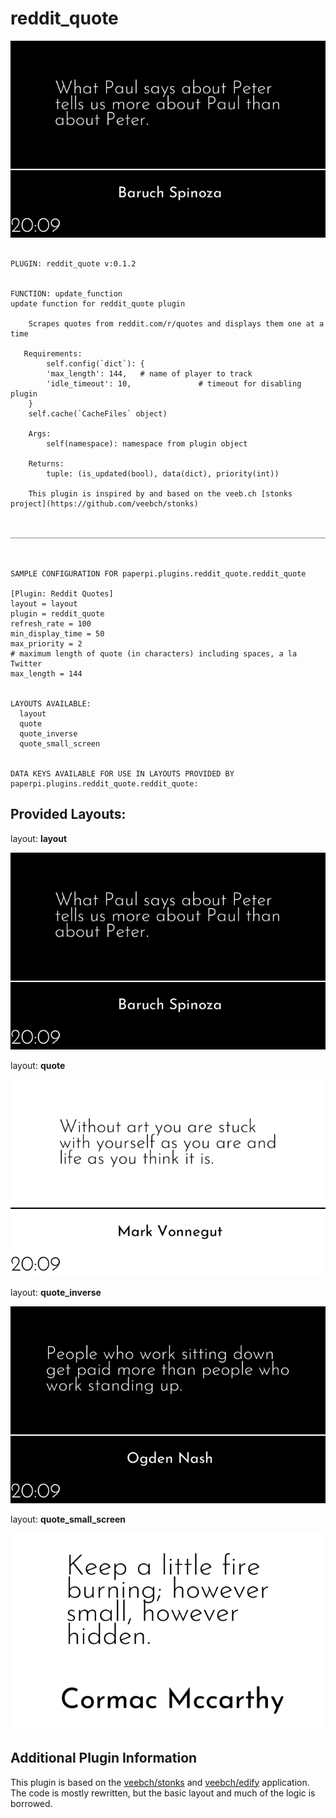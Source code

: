 # reddit_quote
![sample image for plugin ...paperpi.plugins.reddit_quote](./reddit_quote.layout-sample.png) 

```
 
PLUGIN: reddit_quote v:0.1.2

 
FUNCTION: update_function
update function for reddit_quote plugin
    
    Scrapes quotes from reddit.com/r/quotes and displays them one at a time
    
   Requirements:
        self.config(`dict`): {
        'max_length': 144,   # name of player to track
        'idle_timeout': 10,               # timeout for disabling plugin
    }
    self.cache(`CacheFiles` object)

    Args:
        self(namespace): namespace from plugin object
        
    Returns:
        tuple: (is_updated(bool), data(dict), priority(int))   
        
    This plugin is inspired by and based on the veeb.ch [stonks project](https://github.com/veebch/stonks)
    
    
___________________________________________________________________________
 
 

SAMPLE CONFIGURATION FOR paperpi.plugins.reddit_quote.reddit_quote

[Plugin: Reddit Quotes]
layout = layout
plugin = reddit_quote
refresh_rate = 100
min_display_time = 50
max_priority = 2
# maximum length of quote (in characters) including spaces, a la Twitter
max_length = 144

 
LAYOUTS AVAILABLE:
  layout
  quote
  quote_inverse
  quote_small_screen
 

DATA KEYS AVAILABLE FOR USE IN LAYOUTS PROVIDED BY paperpi.plugins.reddit_quote.reddit_quote:
```

## Provided Layouts:

layout: **layout**

![sample image for plugin layout](./reddit_quote.layout-sample.png) 


layout: **quote**

![sample image for plugin quote](./reddit_quote.quote-sample.png) 


layout: **quote_inverse**

![sample image for plugin quote_inverse](./reddit_quote.quote_inverse-sample.png) 


layout: **quote_small_screen**

![sample image for plugin quote_small_screen](./reddit_quote.quote_small_screen-sample.png) 


## Additional Plugin Information
This plugin is based on the [veebch/stonks](https://github.com/veebch/stonks) and [veebch/edify](https://github.com/veebch/edify) application. The code is mostly rewritten, but the basic layout and much of the logic is borrowed.